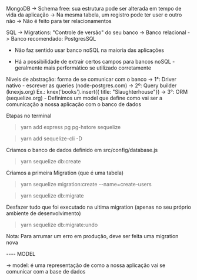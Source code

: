 MongoDB 
  -> Schema free: sua estrutura pode ser alterada em tempo de vida da aplicação
  -> Na mesma tabela, um registro pode ter user e outro não
  -> Não é feito para ter relacionamentos

SQL
  -> Migrations: "Controle de versão" do seu banco
  -> Banco relacional
  -> Banco recomendado: PostgresSQL

- Não faz sentido usar banco noSQL na maioria das aplicações

- Há a possibilidade de extrair certos campos para bancos noSQL - geralmente mais performático se utilizado corretamente

Níveis de abstração: forma de se comunicar com o banco
  -> 1°: Driver nativo - escrever as queries (node-postgres.com)
  -> 2º: Query builder (knexjs.org)
    Ex.: knex('books').insert({ title: "Slaughterhouse"})
  -> 3°: ORM (sequelize.org)
    - Definimos um model que define como vai ser a comunicação a nossa aplicação com o banco de dados

Etapas no terminal
  > yarn add express pg pg-hstore sequelize

  > yarn add sequelize-cli -D

Criamos o banco de dados definido em src/config/database.js
  > yarn sequelize db:create

Criamos a primeira Migration (que é uma tabela)
  > yarn sequelize migration:create --name=create-users

  > yarn sequelize db:migrate

Desfazer tudo que foi executado na ultima migration (apenas no seu próprio ambiente de desenvolvimento)
  > yarn sequelize db:migrate:undo

Nota: Para arrumar um erro em produção, deve ser feita uma migration nova

---- MODEL

-> model: é uma representação de como a nossa aplicação vai se comunicar com a base de dados
